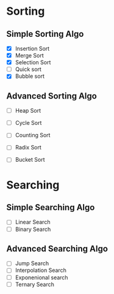 # Sorting

## Simple Sorting Algo

- [x]  Insertion Sort
- [x]  Merge Sort
- [x]  Selection Sort
- [ ]  Quick sort
- [x]  Bubble sort

## Advanced Sorting Algo

- [ ] Heap Sort
- [ ] Cycle Sort
- [ ] Counting Sort
- [ ] Radix Sort
- [ ] Bucket Sort


# Searching

## Simple Searching Algo

- [ ] Linear Search
- [ ] Binary Search
  
## Advanced Searching Algo

- [ ] Jump Search
- [ ] Interpolation Search
- [ ] Exponenional search
- [ ] Ternary Search